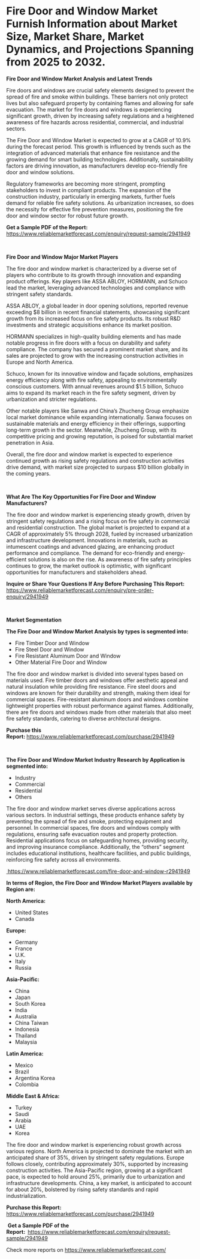 <p><h1>Fire Door and Window Market Furnish Information about Market Size, Market Share, Market Dynamics, and Projections Spanning from 2025 to 2032.</h1></p><p><strong>Fire Door and Window Market Analysis and Latest Trends</strong></p>
<p><p>Fire doors and windows are crucial safety elements designed to prevent the spread of fire and smoke within buildings. These barriers not only protect lives but also safeguard property by containing flames and allowing for safe evacuation. The market for fire doors and windows is experiencing significant growth, driven by increasing safety regulations and a heightened awareness of fire hazards across residential, commercial, and industrial sectors.</p><p>The Fire Door and Window Market is expected to grow at a CAGR of 10.9% during the forecast period. This growth is influenced by trends such as the integration of advanced materials that enhance fire resistance and the growing demand for smart building technologies. Additionally, sustainability factors are driving innovation, as manufacturers develop eco-friendly fire door and window solutions. </p><p>Regulatory frameworks are becoming more stringent, prompting stakeholders to invest in compliant products. The expansion of the construction industry, particularly in emerging markets, further fuels demand for reliable fire safety solutions. As urbanization increases, so does the necessity for effective fire prevention measures, positioning the fire door and window sector for robust future growth.</p></p>
<p><strong>Get a Sample PDF of the Report:&nbsp;</strong> <a href="https://www.reliablemarketforecast.com/enquiry/request-sample/2941949?utm_campaign=2821&utm_medium=2&utm_source=Github&utm_content=ia&utm_term=15032025&utm_id=fire-door-and-window">https://www.reliablemarketforecast.com/enquiry/request-sample/2941949</a></p>
<p>&nbsp;</p>
<p><strong>Fire Door and Window Major Market Players</strong></p>
<p><p>The fire door and window market is characterized by a diverse set of players who contribute to its growth through innovation and expanding product offerings. Key players like ASSA ABLOY, HORMANN, and Schuco lead the market, leveraging advanced technologies and compliance with stringent safety standards. </p><p>ASSA ABLOY, a global leader in door opening solutions, reported revenue exceeding $8 billion in recent financial statements, showcasing significant growth from its increased focus on fire safety products. Its robust R&D investments and strategic acquisitions enhance its market position.</p><p>HORMANN specializes in high-quality building elements and has made notable progress in fire doors with a focus on durability and safety compliance. The company has secured a prominent market share, and its sales are projected to grow with the increasing construction activities in Europe and North America.</p><p>Schuco, known for its innovative window and façade solutions, emphasizes energy efficiency along with fire safety, appealing to environmentally conscious customers. With annual revenues around $1.5 billion, Schuco aims to expand its market reach in the fire safety segment, driven by urbanization and stricter regulations.</p><p>Other notable players like Sanwa and China’s Zhucheng Group emphasize local market dominance while expanding internationally. Sanwa focuses on sustainable materials and energy efficiency in their offerings, supporting long-term growth in the sector. Meanwhile, Zhucheng Group, with its competitive pricing and growing reputation, is poised for substantial market penetration in Asia.</p><p>Overall, the fire door and window market is expected to experience continued growth as rising safety regulations and construction activities drive demand, with market size projected to surpass $10 billion globally in the coming years.</p></p>
<p>&nbsp;</p>
<p><strong>What Are The Key Opportunities For Fire Door and Window Manufacturers?</strong></p>
<p><p>The fire door and window market is experiencing steady growth, driven by stringent safety regulations and a rising focus on fire safety in commercial and residential construction. The global market is projected to expand at a CAGR of approximately 5% through 2028, fueled by increased urbanization and infrastructure development. Innovations in materials, such as intumescent coatings and advanced glazing, are enhancing product performance and compliance. The demand for eco-friendly and energy-efficient solutions is also on the rise. As awareness of fire safety principles continues to grow, the market outlook is optimistic, with significant opportunities for manufacturers and stakeholders ahead.</p></p>
<p><strong>Inquire or Share Your Questions If Any Before Purchasing This Report:</strong> <a href="https://www.reliablemarketforecast.com/enquiry/pre-order-enquiry/2941949?utm_campaign=2821&utm_medium=2&utm_source=Github&utm_content=ia&utm_term=15032025&utm_id=fire-door-and-window">https://www.reliablemarketforecast.com/enquiry/pre-order-enquiry/2941949</a></p>
<p>&nbsp;</p>
<p><strong>Market Segmentation</strong></p>
<p><strong>The Fire Door and Window Market Analysis by types is segmented into:</strong></p>
<p><ul><li>Fire Timber Door and Window</li><li>Fire Steel Door and Window</li><li>Fire Resistant Aluminum Door and Window</li><li>Other Material Fire Door and Window</li></ul></p>
<p><p>The fire door and window market is divided into several types based on materials used. Fire timber doors and windows offer aesthetic appeal and natural insulation while providing fire resistance. Fire steel doors and windows are known for their durability and strength, making them ideal for commercial spaces. Fire-resistant aluminum doors and windows combine lightweight properties with robust performance against flames. Additionally, there are fire doors and windows made from other materials that also meet fire safety standards, catering to diverse architectural designs.</p></p>
<p><strong>Purchase this Report:&nbsp;</strong><a href="https://www.reliablemarketforecast.com/purchase/2941949?utm_campaign=2821&utm_medium=2&utm_source=Github&utm_content=ia&utm_term=15032025&utm_id=fire-door-and-window">https://www.reliablemarketforecast.com/purchase/2941949</a></p>
<p>&nbsp;</p>
<p><strong>The Fire Door and Window Market Industry Research by Application is segmented into:</strong></p>
<p><ul><li>Industry</li><li>Commercial</li><li>Residential</li><li>Others</li></ul></p>
<p><p>The fire door and window market serves diverse applications across various sectors. In industrial settings, these products enhance safety by preventing the spread of fire and smoke, protecting equipment and personnel. In commercial spaces, fire doors and windows comply with regulations, ensuring safe evacuation routes and property protection. Residential applications focus on safeguarding homes, providing security, and improving insurance compliance. Additionally, the “others” segment includes educational institutions, healthcare facilities, and public buildings, reinforcing fire safety across all environments.</p></p>
<p><a href="https://www.reliablemarketforecast.com/fire-door-and-window-r2941949?utm_campaign=2821&utm_medium=2&utm_source=Github&utm_content=ia&utm_term=15032025&utm_id=fire-door-and-window">&nbsp;https://www.reliablemarketforecast.com/fire-door-and-window-r2941949</a></p>
<p><strong>In terms of Region, the Fire Door and Window Market Players available by Region are:</strong></p>
<p>
    <p> <strong> North America: </strong>
        <ul>
            <li>United States</li>
            <li>Canada</li>
        </ul>
        </p> 
    <p> <strong> Europe: </strong>
        <ul>
            <li>Germany</li>
            <li>France</li>
            <li>U.K.</li>
            <li>Italy</li>
            <li>Russia</li>
        </ul>
        </p> 
    <p> <strong> Asia-Pacific: </strong>
        <ul>
            <li>China</li>
            <li>Japan</li>
            <li>South Korea</li>
            <li>India</li>
            <li>Australia</li>
            <li>China Taiwan</li>
            <li>Indonesia</li>
            <li>Thailand</li>
            <li>Malaysia</li>
        </ul>
        </p> 
    <p> <strong> Latin America: </strong>
        <ul>
            <li>Mexico</li>
            <li>Brazil</li>
            <li>Argentina Korea</li>
            <li>Colombia</li>
        </ul>
        </p> 
    <p> <strong> Middle East & Africa: </strong>
        <ul>
            <li>Turkey</li>
            <li>Saudi</li>
            <li>Arabia</li>
            <li>UAE</li>
            <li>Korea</li>
        </ul>
    </p>
    </p>
<p><p>The fire door and window market is experiencing robust growth across various regions. North America is projected to dominate the market with an anticipated share of 35%, driven by stringent safety regulations. Europe follows closely, contributing approximately 30%, supported by increasing construction activities. The Asia-Pacific region, growing at a significant pace, is expected to hold around 25%, primarily due to urbanization and infrastructure developments. China, a key market, is anticipated to account for about 20%, bolstered by rising safety standards and rapid industrialization.</p></p>
<p><strong>Purchase this Report: </strong><a href="https://www.reliablemarketforecast.com/purchase/2941949?utm_campaign=2821&utm_medium=2&utm_source=Github&utm_content=ia&utm_term=15032025&utm_id=fire-door-and-window">https://www.reliablemarketforecast.com/purchase/2941949</a></p>
<p>&nbsp;<strong>Get a Sample PDF of the Report:&nbsp;&nbsp;</strong><a href="https://www.reliablemarketforecast.com/enquiry/request-sample/2941949?utm_campaign=2821&utm_medium=2&utm_source=Github&utm_content=ia&utm_term=15032025&utm_id=fire-door-and-window">https://www.reliablemarketforecast.com/enquiry/request-sample/2941949</a></p>
<p><strong></strong></p>
<p>Check more reports on <a href="https://www.reliablemarketforecast.com/?utm_campaign=2821&utm_medium=2&utm_source=Github&utm_content=ia&utm_term=15032025&utm_id=fire-door-and-window">https://www.reliablemarketforecast.com/</a></p>